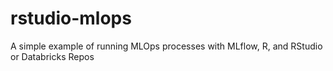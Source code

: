 # rstudio-mlops
A simple example of running MLOps processes with MLflow, R, and RStudio or Databricks Repos
